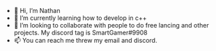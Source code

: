 - 👋 Hi, I’m Nathan
- 🌱 I’m currently learning how to develop in c++
- 💞️ I’m looking to collaborate with people to do free lancing and other projects. My discord tag is SmartGamer#9908
- 📫 You can reach me threw my email and discord.
